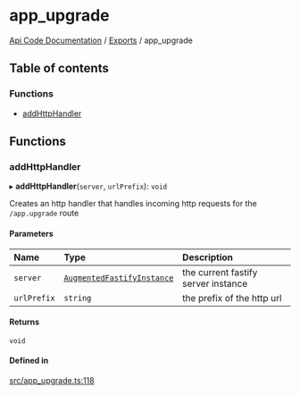 # app\_upgrade
 
[Api Code Documentation](../README.md) / [Exports](../modules.md) / app\_upgrade

## Table of contents

### Functions

- [addHttpHandler](app_upgrade.md#addhttphandler)

## Functions

### addHttpHandler

▸ **addHttpHandler**(`server`, `urlPrefix`): `void`

Creates an http handler that handles incoming http requests for the `/app.upgrade` route

#### Parameters

| Name | Type | Description |
| :------ | :------ | :------ |
| `server` | [`AugmentedFastifyInstance`](../interfaces/types.AugmentedFastifyInstance.md) | the current fastify server instance |
| `urlPrefix` | `string` | the prefix of the http url |

#### Returns

`void`

#### Defined in

[src/app_upgrade.ts:118](https://github.com/openkfw/TruBudget/blob/e3c318d/api/src/app_upgrade.ts#L118)
